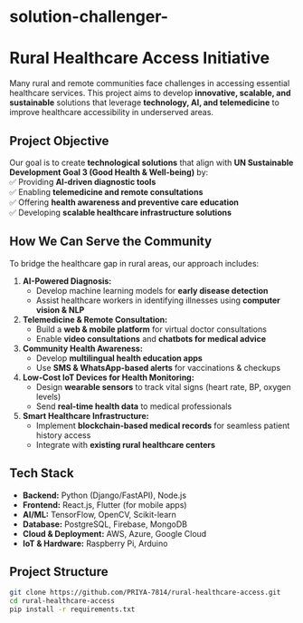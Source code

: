 # solution-challenger-
# Rural Healthcare Access Initiative  
Many rural and remote communities face challenges in accessing essential healthcare services. This project aims to develop **innovative, scalable, and sustainable** solutions that leverage **technology, AI, and telemedicine** to improve healthcare accessibility in underserved areas.

## **Project Objective**  
Our goal is to create **technological solutions** that align with **UN Sustainable Development Goal 3 (Good Health & Well-being)** by:  
✅ Providing **AI-driven diagnostic tools**  
✅ Enabling **telemedicine and remote consultations**  
✅ Offering **health awareness and preventive care education**  
✅ Developing **scalable healthcare infrastructure solutions**  

## **How We Can Serve the Community**
To bridge the healthcare gap in rural areas, our approach includes:  
1. **AI-Powered Diagnosis:**  
   - Develop machine learning models for **early disease detection**  
   - Assist healthcare workers in identifying illnesses using **computer vision & NLP**  
2. **Telemedicine & Remote Consultation:**  
   - Build a **web & mobile platform** for virtual doctor consultations  
   - Enable **video consultations** and **chatbots for medical advice**  
3. **Community Health Awareness:**  
   - Develop **multilingual health education apps**  
   - Use **SMS & WhatsApp-based alerts** for vaccinations & checkups  
4. **Low-Cost IoT Devices for Health Monitoring:**  
   - Design **wearable sensors** to track vital signs (heart rate, BP, oxygen levels)  
   - Send **real-time health data** to medical professionals  
5. **Smart Healthcare Infrastructure:**  
   - Implement **blockchain-based medical records** for seamless patient history access  
   - Integrate with **existing rural healthcare centers**  

## **Tech Stack**  
- **Backend:** Python (Django/FastAPI), Node.js  
- **Frontend:** React.js, Flutter (for mobile apps)  
- **AI/ML:** TensorFlow, OpenCV, Scikit-learn  
- **Database:** PostgreSQL, Firebase, MongoDB  
- **Cloud & Deployment:** AWS, Azure, Google Cloud  
- **IoT & Hardware:** Raspberry Pi, Arduino  

## **Project Structure**  

```bash
git clone https://github.com/PRIYA-7814/rural-healthcare-access.git
cd rural-healthcare-access
pip install -r requirements.txt
